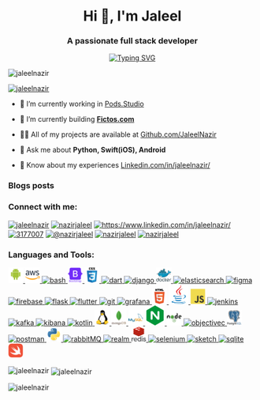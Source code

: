 <h1 align="center">Hi 👋, I'm Jaleel</h1>
<h3 align="center">A passionate full stack developer</h3>


<div align="center">
  <a href="https://fictos.com">
      <img 
        src="https://readme-typing-svg.herokuapp.com?font=Pacifico&size=60&pause=1000&color=58A6FF&center=true&vCenter=true&width=650&height=120&lines=Full+Stack+Developer;Python%2C+iOS+%26+Android;10.5%2B+years+of+experience;Always+learning+new+tech"
            alt="Typing SVG" /></a>
</div>

<p align="left"> <img
        src="https://komarev.com/ghpvc/?username=jaleelnazir&label=Profile%20views&color=0e75b6&style=flat"
        alt="jaleelnazir" /> </p>

<p align="left"> <a href="https://github.com/ryo-ma/github-profile-trophy"><img
            src="https://github-profile-trophy.vercel.app/?username=jaleelnazir" alt="jaleelnazir" /></a> </p>

- 🔭 I’m currently working in [Pods.Studio](https://pods.studio/)

- 🌱 I’m currently building **[Fictos.com](https://fictos.com)**

- 👨‍💻 All of my projects are available at [Github.com/JaleelNazir](https://github.com/JaleelNazir/)

- 💬 Ask me about **Python, Swift(iOS), Android**

- 📄 Know about my experiences [Linkedin.com/in/jaleelnazir/](https://www.linkedin.com/in/jaleelnazir/)

### Blogs posts
<!-- BLOG-POST-LIST:START -->
<!-- BLOG-POST-LIST:END -->

<h3 align="left">Connect with me:</h3>
<p align="left">
    <a href="https://dev.to/jaleelnazir" target="blank"><img align="center"
            src="https://raw.githubusercontent.com/rahuldkjain/github-profile-readme-generator/master/src/images/icons/Social/devto.svg"
            alt="jaleelnazir" height="30" width="40" /></a>
    <a href="https://twitter.com/nazirjaleel" target="blank"><img align="center"
            src="https://raw.githubusercontent.com/rahuldkjain/github-profile-readme-generator/master/src/images/icons/Social/twitter.svg"
            alt="nazirjaleel" height="30" width="40" /></a>
    <a href="https://linkedin.com/in/jaleelnazir/" target="blank"><img align="center"
            src="https://raw.githubusercontent.com/rahuldkjain/github-profile-readme-generator/master/src/images/icons/Social/linked-in-alt.svg"
            alt="https://www.linkedin.com/in/jaleelnazir/" height="30" width="40" /></a>
    <a href="https://stackoverflow.com/users/3177007" target="blank"><img align="center"
            src="https://raw.githubusercontent.com/rahuldkjain/github-profile-readme-generator/master/src/images/icons/Social/stack-overflow.svg"
            alt="3177007" height="30" width="40" /></a>
    <a href="https://medium.com/@nazirjaleel" target="blank"><img align="center"
            src="https://raw.githubusercontent.com/rahuldkjain/github-profile-readme-generator/master/src/images/icons/Social/medium.svg"
            alt="@nazirjaleel" height="30" width="40" /></a>
    <a href="https://www.hackerrank.com/nazirjaleel" target="blank"><img align="center"
            src="https://raw.githubusercontent.com/rahuldkjain/github-profile-readme-generator/master/src/images/icons/Social/hackerrank.svg"
            alt="nazirjaleel" height="30" width="40" /></a>
    <a href="https://www.leetcode.com/nazirjaleel" target="blank"><img align="center"
            src="https://raw.githubusercontent.com/rahuldkjain/github-profile-readme-generator/master/src/images/icons/Social/leet-code.svg"
            alt="nazirjaleel" height="30" width="40" /></a>
</p>

<h3 align="left">Languages and Tools:</h3>
<p align="left"> <a href="https://developer.android.com" target="_blank" rel="noreferrer"> <img width="6%"   height="4%"
            src="https://raw.githubusercontent.com/devicons/devicon/master/icons/android/android-original-wordmark.svg"
            alt="android" width="40" height="40" /> </a> <a href="https://aws.amazon.com" target="_blank"
        rel="noreferrer"> <img width="6%"   height="4%"
            src="https://raw.githubusercontent.com/devicons/devicon/master/icons/amazonwebservices/amazonwebservices-original-wordmark.svg"
            alt="aws" width="40" height="40" /> </a> <a href="https://www.gnu.org/software/bash/" target="_blank"
        rel="noreferrer"> <img width="6%"   height="4%" src="https://www.vectorlogo.zone/logos/gnu_bash/gnu_bash-icon.svg" alt="bash" width="40"
            height="40" /> </a> <a href="https://getbootstrap.com" target="_blank" rel="noreferrer"> <img width="6%"   height="4%"
            src="https://raw.githubusercontent.com/devicons/devicon/master/icons/bootstrap/bootstrap-plain-wordmark.svg"
            alt="bootstrap" width="40" height="40" /> </a> <a href="https://www.w3schools.com/css/" target="_blank"
        rel="noreferrer"> <img width="6%"   height="4%"
            src="https://raw.githubusercontent.com/devicons/devicon/master/icons/css3/css3-original-wordmark.svg"
            alt="css3" width="40" height="40" /> </a> <a href="https://dart.dev" target="_blank" rel="noreferrer"> <img width="6%"   height="4%"
            src="https://www.vectorlogo.zone/logos/dartlang/dartlang-icon.svg" alt="dart" width="40" height="40" /> </a>
    <a href="https://www.djangoproject.com/" target="_blank" rel="noreferrer"> <img width="6%"   height="4%"
            src="https://cdn.worldvectorlogo.com/logos/django.svg" alt="django" width="40" height="40" /> </a> <a
        href="https://www.docker.com/" target="_blank" rel="noreferrer"> <img width="6%"   height="4%"
            src="https://raw.githubusercontent.com/devicons/devicon/master/icons/docker/docker-original-wordmark.svg"
            alt="docker" width="40" height="40" /> </a> <a href="https://www.elastic.co" target="_blank"
        rel="noreferrer"> <img width="6%"   height="4%" src="https://www.vectorlogo.zone/logos/elastic/elastic-icon.svg" alt="elasticsearch"
            width="40" height="40" /> </a> <a href="https://www.figma.com/" target="_blank" rel="noreferrer"> <img width="6%"   height="4%"
            src="https://www.vectorlogo.zone/logos/figma/figma-icon.svg" alt="figma" width="40" height="40" /> </a> <a
        href="https://firebase.google.com/" target="_blank" rel="noreferrer"> <img width="6%"   height="4%"
            src="https://www.vectorlogo.zone/logos/firebase/firebase-icon.svg" alt="firebase" width="40" height="40" />
    </a> <a href="https://flask.palletsprojects.com/" target="_blank" rel="noreferrer"> <img width="6%"   height="4%"
            src="https://www.vectorlogo.zone/logos/pocoo_flask/pocoo_flask-icon.svg" alt="flask" width="40"
            height="40" /> </a> <a href="https://flutter.dev" target="_blank" rel="noreferrer"> <img width="6%"   height="4%"
            src="https://www.vectorlogo.zone/logos/flutterio/flutterio-icon.svg" alt="flutter" width="40" height="40" />
    </a> <a href="https://git-scm.com/" target="_blank" rel="noreferrer"> <img width="6%"   height="4%"
            src="https://www.vectorlogo.zone/logos/git-scm/git-scm-icon.svg" alt="git" width="40" height="40" /> </a> <a
        href="https://grafana.com" target="_blank" rel="noreferrer"> <img width="6%"   height="4%"
            src="https://www.vectorlogo.zone/logos/grafana/grafana-icon.svg" alt="grafana" width="40" height="40" />
    </a> <a href="https://www.w3.org/html/" target="_blank" rel="noreferrer"> <img width="6%"   height="4%"
            src="https://raw.githubusercontent.com/devicons/devicon/master/icons/html5/html5-original-wordmark.svg"
            alt="html5" width="40" height="40" /> </a> <a href="https://www.java.com" target="_blank" rel="noreferrer">
        <img src="https://raw.githubusercontent.com/devicons/devicon/master/icons/java/java-original.svg" alt="java"
            width="40" height="40" /> </a> <a href="https://developer.mozilla.org/en-US/docs/Web/JavaScript"
        target="_blank" rel="noreferrer"> <img width="6%"   height="4%"
            src="https://raw.githubusercontent.com/devicons/devicon/master/icons/javascript/javascript-original.svg"
            alt="javascript" width="40" height="40" /> </a> <a href="https://www.jenkins.io" target="_blank"
        rel="noreferrer"> <img width="6%"   height="4%" src="https://www.vectorlogo.zone/logos/jenkins/jenkins-icon.svg" alt="jenkins" width="40"
            height="40" /> </a> <a href="https://kafka.apache.org/" target="_blank" rel="noreferrer"> <img width="6%"   height="4%"
            src="https://www.vectorlogo.zone/logos/apache_kafka/apache_kafka-icon.svg" alt="kafka" width="40"
            height="40" /> </a> <a href="https://www.elastic.co/kibana" target="_blank" rel="noreferrer"> <img width="6%"   height="4%"
            src="https://www.vectorlogo.zone/logos/elasticco_kibana/elasticco_kibana-icon.svg" alt="kibana" width="40"
            height="40" /> </a> <a href="https://kotlinlang.org" target="_blank" rel="noreferrer"> <img width="6%"   height="4%"
            src="https://www.vectorlogo.zone/logos/kotlinlang/kotlinlang-icon.svg" alt="kotlin" width="40"
            height="40" /> </a> <a href="https://www.linux.org/" target="_blank" rel="noreferrer"> <img width="6%"   height="4%"
            src="https://raw.githubusercontent.com/devicons/devicon/master/icons/linux/linux-original.svg" alt="linux"
            width="40" height="40" /> </a> <a href="https://www.mongodb.com/" target="_blank" rel="noreferrer"> <img width="6%"   height="4%"
            src="https://raw.githubusercontent.com/devicons/devicon/master/icons/mongodb/mongodb-original-wordmark.svg"
            alt="mongodb" width="40" height="40" /> </a> <a href="https://www.mysql.com/" target="_blank"
        rel="noreferrer"> <img width="6%"   height="4%"
            src="https://raw.githubusercontent.com/devicons/devicon/master/icons/mysql/mysql-original-wordmark.svg"
            alt="mysql" width="40" height="40" /> </a> <a href="https://www.nginx.com" target="_blank" rel="noreferrer">
        <img src="https://raw.githubusercontent.com/devicons/devicon/master/icons/nginx/nginx-original.svg" alt="nginx"
            width="40" height="40" /> </a> <a href="https://nodejs.org" target="_blank" rel="noreferrer"> <img width="6%"   height="4%"
            src="https://raw.githubusercontent.com/devicons/devicon/master/icons/nodejs/nodejs-original-wordmark.svg"
            alt="nodejs" width="40" height="40" /> </a> <a
        href="https://developer.apple.com/library/archive/documentation/Cocoa/Conceptual/ProgrammingWithObjectiveC/Introduction/Introduction.html"
        target="_blank" rel="noreferrer"> <img width="6%"   height="4%"
            src="https://www.vectorlogo.zone/logos/apple_objectivec/apple_objectivec-icon.svg" alt="objectivec"
            width="40" height="40" /> </a> <a href="https://www.postgresql.org" target="_blank" rel="noreferrer"> <img width="6%"   height="4%"
            src="https://raw.githubusercontent.com/devicons/devicon/master/icons/postgresql/postgresql-original-wordmark.svg"
            alt="postgresql" width="40" height="40" /> </a> <a href="https://postman.com" target="_blank"
        rel="noreferrer"> <img width="6%"   height="4%" src="https://www.vectorlogo.zone/logos/getpostman/getpostman-icon.svg" alt="postman"
            width="40" height="40" /> </a> <a href="https://www.python.org" target="_blank" rel="noreferrer"> <img width="6%"   height="4%"
            src="https://raw.githubusercontent.com/devicons/devicon/master/icons/python/python-original.svg"
            alt="python" width="40" height="40" /> </a> <a href="https://www.rabbitmq.com" target="_blank"
        rel="noreferrer"> <img width="6%"   height="4%" src="https://www.vectorlogo.zone/logos/rabbitmq/rabbitmq-icon.svg" alt="rabbitMQ"
            width="40" height="40" /> </a> <a href="https://realm.io/" target="_blank" rel="noreferrer"> <img width="6%"   height="4%"
            src="https://raw.githubusercontent.com/bestofjs/bestofjs-webui/8665e8c267a0215f3159df28b33c365198101df5/public/logos/realm.svg"
            alt="realm" width="40" height="40" /> </a> <a href="https://redis.io" target="_blank" rel="noreferrer"> <img width="6%"   height="4%"
            src="https://raw.githubusercontent.com/devicons/devicon/master/icons/redis/redis-original-wordmark.svg"
            alt="redis" width="40" height="40" /> </a> <a href="https://www.selenium.dev" target="_blank"
        rel="noreferrer"> <img width="6%"   height="4%"
            src="https://raw.githubusercontent.com/detain/svg-logos/780f25886640cef088af994181646db2f6b1a3f8/svg/selenium-logo.svg"
            alt="selenium" width="40" height="40" /> </a> <a href="https://www.sketch.com/" target="_blank"
        rel="noreferrer"> <img width="6%"   height="4%" src="https://www.vectorlogo.zone/logos/sketchapp/sketchapp-icon.svg" alt="sketch"
            width="40" height="40" /> </a> <a href="https://www.sqlite.org/" target="_blank" rel="noreferrer"> <img width="6%"   height="4%"
            src="https://www.vectorlogo.zone/logos/sqlite/sqlite-icon.svg" alt="sqlite" width="40" height="40" /> </a>
    <a href="https://developer.apple.com/swift/" target="_blank" rel="noreferrer"> <img width="6%"   height="4%"
            src="https://raw.githubusercontent.com/devicons/devicon/master/icons/swift/swift-original.svg" alt="swift"
            width="40" height="40" /> </a> </p>

<p><img align="left"
        src="https://github-readme-stats.vercel.app/api/top-langs?username=jaleelnazir&show_icons=true&locale=en&layout=compact"
        alt="jaleelnazir" /></p>

<p>&nbsp;<img align="center"
        src="https://github-readme-stats.vercel.app/api?username=jaleelnazir&show_icons=true&locale=en"
        alt="jaleelnazir" /></p>

<p><img align="center" src="https://github-readme-streak-stats.herokuapp.com/?user=jaleelnazir&" alt="jaleelnazir" />
</p>
